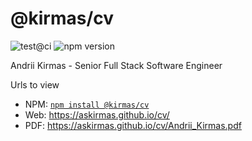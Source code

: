 # @kirmas/cv

![test@ci](https://github.com/askirmas/cv/workflows/CI/badge.svg?branch=master) ![npm version](https://badge.fury.io/js/%40kirmas%2Fcv.svg)

Andrii Kirmas - Senior Full Stack Software Engineer

Urls to view

- NPM: [`npm install @kirmas/cv`](https://www.npmjs.com/package/@kirmas/cv)
- Web: https://askirmas.github.io/cv/
- PDF: https://askirmas.github.io/cv/Andrii_Kirmas.pdf
